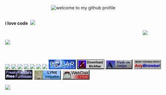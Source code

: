 <div align="center">
	<img src="welcome-header.gif" alt="welcome to my github profile">
	<br>
	<br>
</div>

**i love code**&nbsp;&nbsp;![](cat-typing.gif)&nbsp;&nbsp;

<img src="party-furby.gif" align="right" width="60">

<br>

![](under-construction.gif)

<br>

![](counter.gif) ![](badge1.gif) ![](badge2.gif) ![](badge3.png) ![](badge4.gif) ![](badge5.gif) ![](badge6.gif) ![](polar_search.gif) ![](mcaffee.gif) ![](made_on_amiga01.gif) ![](logoab8.gif) ![](freddie.gif) ![](kendrick.gif) ![](webdisk.gif)

![](flames.gif)
